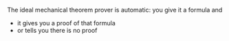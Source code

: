 
The ideal mechanical theorem prover is automatic: you give it a formula and 
- it gives you a proof of that formula 
- or tells you there is no proof

